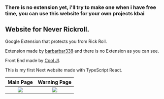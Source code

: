 ### There is no extension yet, i'll try to make one when i have free time, you can use this website for your own projects kbai

## Website for Never Rickroll.

Google Extension that protects you from Rick Roll.

Extension made by [barbarbar338](https://github.com/barbarbar338) and there is no Extension as you can see.

Front End made by [Cool JI](https://github.com/JIPrettyCool).

This is my first Next website made with TypeScript React.

Main Page            |  Warning Page
:-------------------------:|:-------------------------:
![](https://ji.is-pretty.cool/8WgxxsQ.png)  |  ![](https://ji.is-pretty.cool/8qMyXPa.png)

